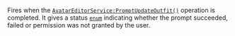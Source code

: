 Fires when the [`AvatarEditorService:PromptUpdateOutfit()`](https://create.roblox.com/docs/reference/engine/classes/AvatarEditorService#PromptUpdateOutfit) operation
is completed. It gives a status [`enum`](https://create.roblox.com/docs/reference/engine/enums/AvatarPromptResult) indicating
whether the prompt succeeded, failed or permission was not granted by the
user.